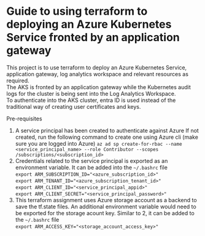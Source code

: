 # Guide to using terraform to deploying an Azure Kubernetes Service fronted by an application gateway
This project is to use terraform to deploy an Azure Kubernetes Service, application gateway, log analytics workspace and relevant resources as required. 
<br/> The AKS is fronted by an application gateway while the Kubernetes audit logs for the cluster is being sent into the Log Analytics Workspace.
<br/> To authenticate into the AKS cluster, entra ID is used instead of the traditional way of creating user certificates and keys.

Pre-requisites
  1. A service principal has been created to authenticate against Azure
     If not created, run the following command to create one using Azure cli (make sure you are logged into Azure)
     `az ad sp create-for-rbac --name <service_principal_name> --role Contributor --scopes /subscriptions/<subscription_id>`
  2. Credentials related to the service principal is exported as an environment variable. It can be added into the `~/.bashrc` file
      <br/>`export ARM_SUBSCRIPTION_ID="<azure_subscription_id>"`
      <br/>`export ARM_TENANT_ID="<azure_subscription_tenant_id>"`
      <br/>`export ARM_CLIENT_ID="<service_principal_appid>"`
      <br/>`export ARM_CLIENT_SECRET="<service_principal_password>"`
  3. This terraform assignment uses Azure storage account as a backend to save the tf.state files. An additional environment variable would need to be exported for the storage acount key. Similar to 2, it can be added to the `~/.bashrc` file
      <br/>`export ARM_ACCESS_KEY="<storage_account_access_key>" `
